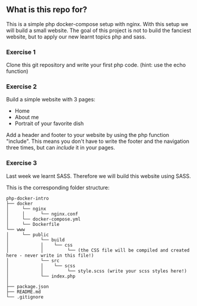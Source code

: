## What is this repo for?
This is a simple php docker-compose setup with nginx.
With this setup we will build a small website.
The goal of this project is not to build the fanciest website, but to apply our new learnt topics php and sass.

### Exercise 1
Clone this git repository and write your first php code.
(hint: use the echo function)

### Exercise 2
Build a simple website with 3 pages:
- Home
- About me
- Portrait of your favorite dish

Add a header and footer to your website by using the php function "include". This means you don't have to write the footer and the navigation three times, but can *include* it in your pages.

### Exercise 3
Last week we learnt SASS. Therefore we will build this website using SASS.

This is the corresponding folder structure:

```
php-docker-intro   
├── docker  
│     └── nginx  
│     │      └── nginx.conf  
│     └── docker-compose.yml   
│     └── Dockerfile  
└── www  
│     └── public  
│            └── build  
│            │    └── css  
│            │         └── (the CSS file will be compiled and created here - never write in this file!)  
│            └── src  
│            │    └── scss  
│            │         └── style.scss (write your scss styles here!)  
│            └── index.php  
│  
├── package.json  
├── README.md  
└── .gitignore  
```

